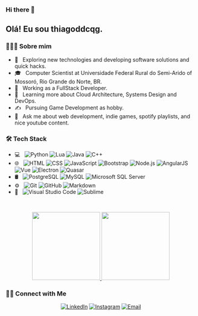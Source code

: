 ### Hi there 👋

<!--
**thiagoddcqg/thiagoddcqg** is a ✨ _special_ ✨ repository because its `README.md` (this file) appears on your GitHub profile.

Here are some ideas to get you started:

- 🔭 I’m currently working on ...
- 🌱 I’m currently learning ...
- 👯 I’m looking to collaborate on ...
- 🤔 I’m looking for help with ...
- 💬 Ask me about ...
- 📫 How to reach me: ...
- 😄 Pronouns: ...
- ⚡ Fun fact: ...
-->
<h2>Olá! Eu sou thiagoddcqg.</h2>

<h3>👨🏻‍💻 Sobre mim</h3>

- 🤔 &nbsp; Exploring new technologies and developing software solutions and quick hacks.
- 🎓 &nbsp; Computer Scientist at Universidade Federal Rural do Semi-Arido of Mossoró, Rio Grande do Norte, BR.
- 💼 &nbsp; Working as a FullStack Developer.
- 🌱 &nbsp; Learning more about Cloud Architecture, Systems Design and DevOps.
- ✍️ &nbsp; Pursuing Game Development as hobby.
- 💬 &nbsp; Ask me about web development, indie games, spotify playlists, and nice youtube content. 

<h3>🛠 Tech Stack</h3>

- 💻 &nbsp;
  ![Python](https://img.shields.io/badge/-Python-333333?style=flat&logo=python)
  ![Lua](https://img.shields.io/badge/-Lua-333333?style=flat&logo=lua&logoColor=2C2D72)
  ![Java](https://img.shields.io/badge/-Java-333333?style=flat&logo=Java&logoColor=007396)
  ![C++](https://img.shields.io/badge/-C++-333333?style=flat&logo=C%2B%2B&logoColor=00599C)
- 🌐 &nbsp;
  ![HTML](https://img.shields.io/badge/-HTML-333333?style=flat&logo=HTML5)
  ![CSS](https://img.shields.io/badge/-CSS-333333?style=flat&logo=CSS3&logoColor=1572B6)
  ![JavaScript](https://img.shields.io/badge/-JavaScript-333333?style=flat&logo=javascript)
  ![Bootstrap](https://img.shields.io/badge/-Bootstrap-333333?style=flat&logo=bootstrap&logoColor=563D7C)
  ![Node.js](https://img.shields.io/badge/-Node.js-333333?style=flat&logo=node.js)
  ![AngularJS](https://img.shields.io/badge/-AngularJS-333333?style=flat&logo=angularjs&logoColor=E23237)
  ![Vue](https://img.shields.io/badge/-Vue-333333?style=flat&logo=vue.js)
  ![Electron](https://img.shields.io/badge/-Electron-333333?style=flat&logo=electron&logoColor=47848F)
  ![Quasar](https://img.shields.io/badge/-Quasar-333333?style=flat&logo=quasar&logoColor=976D2)
- 🛢 &nbsp;
  ![PostgreSQL](https://img.shields.io/badge/-PostgreSQL-333333?style=flat&logo=postgresql&logoColor=336791)
  ![MySQL](https://img.shields.io/badge/-MySQL-333333?style=flat&logo=mysql&logoColor=4479A1)
  ![Microsoft SQL Server](https://img.shields.io/badge/-Microsoft%20SQL%20Server-333333?style=flat&logo=microsoft-sql-server&logoColor=CC2927)
- ⚙️ &nbsp;
  ![Git](https://img.shields.io/badge/-Git-333333?style=flat&logo=git)
  ![GitHub](https://img.shields.io/badge/-GitHub-333333?style=flat&logo=github)
  ![Markdown](https://img.shields.io/badge/-Markdown-333333?style=flat&logo=markdown)
- 🔧 &nbsp;
  ![Visual Studio Code](https://img.shields.io/badge/-Visual%20Studio%20Code-333333?style=flat&logo=visual-studio-code&logoColor=007ACC)
  ![Sublime](https://img.shields.io/badge/-Sublime-333333?style=flat&logo=sublime-text)

<br/>

<p align="center">
  <a href="https://github.com/aretw0">
    <img height="180em" src="https://github-readme-stats-eight-theta.vercel.app/api?username=aretw0&theme=vue&show_icons=true&include_all_commits=true&count_private=true" />
    <img height="180em" src="https://github-readme-stats-eight-theta.vercel.app/api/top-langs/?username=aretw0&theme=vue&layout=compact&exclude_lang=java" />
  </a>
</p>

<h3> 🤝🏻 Connect with Me </h3>

<p align="center">
  <a href="https://www.linkedin.com/in/arthur-silva-1620/"><img alt="LinkedIn" src="https://img.shields.io/badge/LinkedIn-Arthur%20Silva-blue?style=flat-square&logo=linkedin"></a>
  <a href="https://www.instagram.com/aretw0"><img alt="Instagram" src="https://img.shields.io/badge/Instagram-aretw0-blue?style=flat-square&logo=instagram"></a>
  <a href="mailto:arthursilva.dev@gmail.com"><img alt="Email" src="https://img.shields.io/badge/Email-arthursilva.dev@gmail.com-blue?style=flat-square&logo=gmail"></a>
</p>